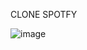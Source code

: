 CLONE SPOTFY

![image](https://github.com/fagnerfreitas/spotfiy-clone/assets/26791405/49d616d4-eda5-4edc-b41c-928dc13ea62b)
